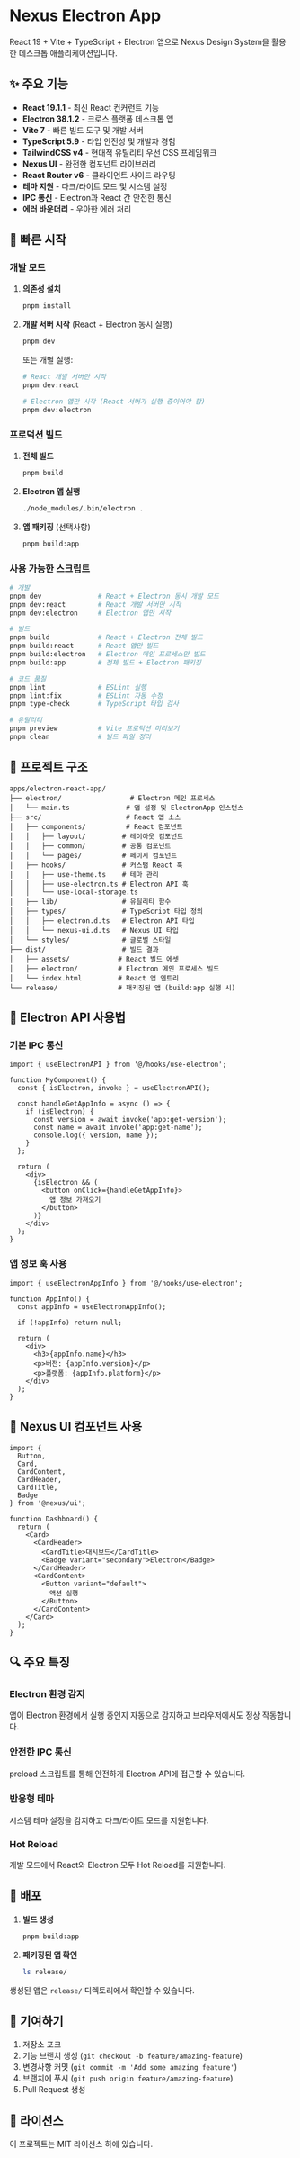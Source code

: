 # Nexus Electron App

React 19 + Vite + TypeScript + Electron 앱으로 Nexus Design System을 활용한 데스크톱 애플리케이션입니다.

## ✨ 주요 기능

- **React 19.1.1** - 최신 React 컨커런트 기능
- **Electron 38.1.2** - 크로스 플랫폼 데스크톱 앱
- **Vite 7** - 빠른 빌드 도구 및 개발 서버
- **TypeScript 5.9** - 타입 안전성 및 개발자 경험
- **TailwindCSS v4** - 현대적 유틸리티 우선 CSS 프레임워크
- **Nexus UI** - 완전한 컴포넌트 라이브러리
- **React Router v6** - 클라이언트 사이드 라우팅
- **테마 지원** - 다크/라이트 모드 및 시스템 설정
- **IPC 통신** - Electron과 React 간 안전한 통신
- **에러 바운더리** - 우아한 에러 처리

## 🚀 빠른 시작

### 개발 모드

1. **의존성 설치**
   ```bash
   pnpm install
   ```

2. **개발 서버 시작** (React + Electron 동시 실행)
   ```bash
   pnpm dev
   ```

   또는 개별 실행:
   ```bash
   # React 개발 서버만 시작
   pnpm dev:react

   # Electron 앱만 시작 (React 서버가 실행 중이어야 함)
   pnpm dev:electron
   ```

### 프로덕션 빌드

1. **전체 빌드**
   ```bash
   pnpm build
   ```

2. **Electron 앱 실행**
   ```bash
   ./node_modules/.bin/electron .
   ```

3. **앱 패키징** (선택사항)
   ```bash
   pnpm build:app
   ```

### 사용 가능한 스크립트

```bash
# 개발
pnpm dev              # React + Electron 동시 개발 모드
pnpm dev:react        # React 개발 서버만 시작
pnpm dev:electron     # Electron 앱만 시작

# 빌드
pnpm build            # React + Electron 전체 빌드
pnpm build:react      # React 앱만 빌드
pnpm build:electron   # Electron 메인 프로세스만 빌드
pnpm build:app        # 전체 빌드 + Electron 패키징

# 코드 품질
pnpm lint             # ESLint 실행
pnpm lint:fix         # ESLint 자동 수정
pnpm type-check       # TypeScript 타입 검사

# 유틸리티
pnpm preview          # Vite 프로덕션 미리보기
pnpm clean            # 빌드 파일 정리
```

## 📁 프로젝트 구조

```
apps/electron-react-app/
├── electron/                 # Electron 메인 프로세스
│   └── main.ts              # 앱 설정 및 ElectronApp 인스턴스
├── src/                     # React 앱 소스
│   ├── components/          # React 컴포넌트
│   │   ├── layout/         # 레이아웃 컴포넌트
│   │   ├── common/         # 공통 컴포넌트
│   │   └── pages/          # 페이지 컴포넌트
│   ├── hooks/              # 커스텀 React 훅
│   │   ├── use-theme.ts    # 테마 관리
│   │   ├── use-electron.ts # Electron API 훅
│   │   └── use-local-storage.ts
│   ├── lib/                # 유틸리티 함수
│   ├── types/              # TypeScript 타입 정의
│   │   ├── electron.d.ts   # Electron API 타입
│   │   └── nexus-ui.d.ts   # Nexus UI 타입
│   └── styles/             # 글로벌 스타일
├── dist/                   # 빌드 결과
│   ├── assets/            # React 빌드 에셋
│   ├── electron/          # Electron 메인 프로세스 빌드
│   └── index.html         # React 앱 엔트리
└── release/               # 패키징된 앱 (build:app 실행 시)
```

## 🔧 Electron API 사용법

### 기본 IPC 통신

```tsx
import { useElectronAPI } from '@/hooks/use-electron';

function MyComponent() {
  const { isElectron, invoke } = useElectronAPI();

  const handleGetAppInfo = async () => {
    if (isElectron) {
      const version = await invoke('app:get-version');
      const name = await invoke('app:get-name');
      console.log({ version, name });
    }
  };

  return (
    <div>
      {isElectron && (
        <button onClick={handleGetAppInfo}>
          앱 정보 가져오기
        </button>
      )}
    </div>
  );
}
```

### 앱 정보 훅 사용

```tsx
import { useElectronAppInfo } from '@/hooks/use-electron';

function AppInfo() {
  const appInfo = useElectronAppInfo();

  if (!appInfo) return null;

  return (
    <div>
      <h3>{appInfo.name}</h3>
      <p>버전: {appInfo.version}</p>
      <p>플랫폼: {appInfo.platform}</p>
    </div>
  );
}
```

## 🎨 Nexus UI 컴포넌트 사용

```tsx
import {
  Button,
  Card,
  CardContent,
  CardHeader,
  CardTitle,
  Badge
} from '@nexus/ui';

function Dashboard() {
  return (
    <Card>
      <CardHeader>
        <CardTitle>대시보드</CardTitle>
        <Badge variant="secondary">Electron</Badge>
      </CardHeader>
      <CardContent>
        <Button variant="default">
          액션 실행
        </Button>
      </CardContent>
    </Card>
  );
}
```

## 🔍 주요 특징

### Electron 환경 감지
앱이 Electron 환경에서 실행 중인지 자동으로 감지하고 브라우저에서도 정상 작동합니다.

### 안전한 IPC 통신
preload 스크립트를 통해 안전하게 Electron API에 접근할 수 있습니다.

### 반응형 테마
시스템 테마 설정을 감지하고 다크/라이트 모드를 지원합니다.

### Hot Reload
개발 모드에서 React와 Electron 모두 Hot Reload를 지원합니다.

## 🚢 배포

1. **빌드 생성**
   ```bash
   pnpm build:app
   ```

2. **패키징된 앱 확인**
   ```bash
   ls release/
   ```

생성된 앱은 `release/` 디렉토리에서 확인할 수 있습니다.

## 🤝 기여하기

1. 저장소 포크
2. 기능 브랜치 생성 (`git checkout -b feature/amazing-feature`)
3. 변경사항 커밋 (`git commit -m 'Add some amazing feature'`)
4. 브랜치에 푸시 (`git push origin feature/amazing-feature`)
5. Pull Request 생성

## 📄 라이선스

이 프로젝트는 MIT 라이선스 하에 있습니다.